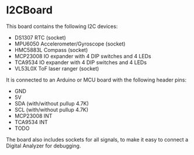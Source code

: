 I2CBoard
========

This board contains the following I2C devices:
- DS1307 RTC (socket)
- MPU6050 Accelerometer/Gyroscope (socket)
- HMC5883L Compass (socket)
- MCP23008 IO expander with 4 DIP switches and 4 LEDs
- TCA9534 IO expander with 4 DIP switches and 4 LEDs
- VL53L0X ToF laser ranger (socket)

It is connected to an Arduino or MCU board with the following header pins:
- GND
- 5V
- SDA (with/without pullup 4.7K)
- SCL (with/without pullup 4.7K)
- MCP23008 INT
- TCA9534 INT
- TODO

The board also includes sockets for all signals, to make it easy to connect a Digital Analyzer for debugging.


